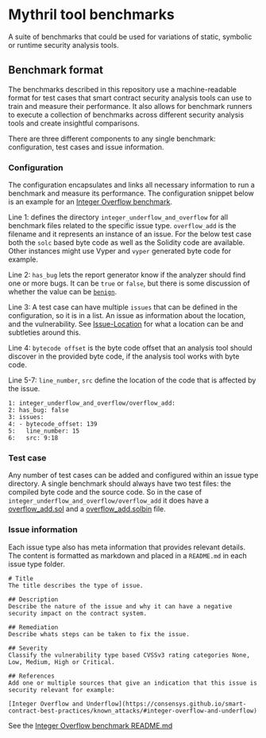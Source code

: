 # Mythril tool benchmarks
A suite of benchmarks that could be used for variations of static, symbolic or runtime security analysis tools.

## Benchmark format

The benchmarks described in this repository use a machine-readable format for test cases that smart contract security analysis tools can use to train and measure their performance. It also allows for benchmark runners to execute a collection of benchmarks across different security analysis tools and create insightful comparisons.

There are three different components to any single benchmark: configuration, test cases and issue information.

### Configuration

The configuration encapsulates and links all necessary information to run a benchmark and measure its performance. The configuration snippet below is an example for an [Integer Overflow benchmark](./benchmarks/integer_overflow_and_underflow/).

Line 1: defines the directory `integer_underflow_and_overflow` for all benchmark files related to the specific issue type. `overflow_add` is the filename and it represents an instance of an issue. For the below test case both the `solc` based byte code as well as the Solidity code are available. Other instances might use Vyper and `vyper` generated byte code for example.

Line 2: `has_bug` lets the report generator know if the analyzer should find one or more bugs. It can be `true` or `false`, but there is some discussion of whether the value can be [`benign`](https://github.com/EthereumAnalysisBenchmarks/ethereum-analyzer-suites-runner/wiki/Benign).

Line 3: A test case can have multiple `issues` that can be defined in the configuration, so it is in a list. An issue as information about the location, and the vulnerability.  See [Issue-Location](https://github.com/EthereumAnalysisBenchmarks/Omnibus/wiki/Issue-Location) for what a location can be and subtleties around this.

Line 4: `bytecode offset` is the byte code offset that an analysis tool should discover in the provided byte code, if the analysis tool works with byte code.

Line 5-7: `line_number`, `src` define the location of the code that is affected by the issue.

```
1: integer_underflow_and_overflow/overflow_add:
2: has_bug: false
3: issues:
4: - bytecode_offset: 139
5:   line_number: 15
6:   src: 9:18
```

### Test case

Any number of test cases can be added and configured within an issue type directory. A single benchmark should always have two test files: the compiled byte code and the source code. So in the case of `integer_underflow_and_overflow/overflow_add` it does have a [overflow_add.sol](./benchmarks/integer_overflow_and_underflow/overflow_add.sol) and a [overflow_add.solbin](./benchmarks/integer_overflow_and_underflow/overflow_add.solbin) file.


### Issue information

Each issue type also has meta information that provides relevant details. The content is formatted as markdown and placed in a `README.md` in each issue type folder.

```
# Title
The title describes the type of issue.

## Description
Describe the nature of the issue and why it can have a negative security impact on the contract system.

## Remediation
Describe whats steps can be taken to fix the issue.

## Severity
Classify the vulnerability type based CVSSv3 rating categories None, Low, Medium, High or Critical.

## References
Add one or multiple sources that give an indication that this issue is security relevant for example:

[Integer Overflow and Underflow](https://consensys.github.io/smart-contract-best-practices/known_attacks/#integer-overflow-and-underflow)

```


See the [Integer Overflow benchmark README.md](./benchmarks/integer_overflow_and_underflow/README.md)
